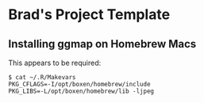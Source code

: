 # Brad's Project Template

## Installing ggmap on Homebrew Macs

This appears to be required:

```
$ cat ~/.R/Makevars 
PKG_CFLAGS=-I/opt/boxen/homebrew/include
PKG_LIBS=-L/opt/boxen/homebrew/lib -ljpeg
```